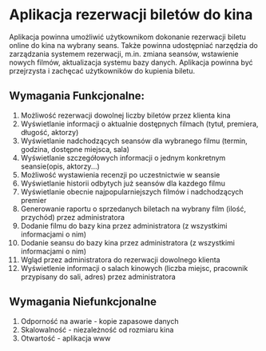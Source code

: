 # Aplikacja rezerwacji biletów do kina
Aplikacja powinna umożliwić użytkownikom dokonanie rezerwacji biletu online do kina na wybrany seans. Także powinna udostępniać narzędzia do zarządzania systemem rezerwacji, m.in. zmiana seansów, wstawienie nowych filmów, aktualizacja systemu bazy danych. Aplikacja powinna być przejrzysta i zachęcać użytkowników do kupienia biletu.

## Wymagania Funkcjonalne:
1. Możliwość rezerwacji dowolnej liczby biletów przez klienta kina
2. Wyświetlanie informacji o aktualnie dostępnych filmach (tytuł, premiera, długość,
aktorzy)
3. Wyświetlanie nadchodzących seansów dla wybranego filmu (termin, godzina,
dostępne miejsca, sala)
4. Wyświetlanie szczegółowych informacji o jednym konkretnym seansie(opis, aktorzy...)
5. Możliwość wystawienia recenzji po uczestnictwie w seansie
6. Wyświetlanie historii odbytych już seansów dla kazdego filmu
7. Wyświetlanie obecnie najpopularniejszych filmów i nadchodzących premier
8. Generowanie raportu o sprzedanych biletach na wybrany film (ilość, przychód) przez
administratora
9. Dodanie filmu do bazy kina przez administratora (z wszystkimi informacjami o nim)
10. Dodanie seansu do bazy kina przez administratora (z wszystkimi informacjami o nim)
11. Wgląd przez administratora do rezerwacji dowolnego klienta
12. Wyświetlenie informacji o salach kinowych (liczba miejsc, pracownik przypisany do
sali, adres) przez administratora

## Wymagania Niefunkcjonalne
1. Odporność na awarie - kopie zapasowe danych
2. Skalowalność - niezależność od rozmiaru kina
3. Otwartość - aplikacja www 
 
